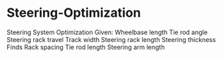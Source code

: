 # Steering-Optimization
Steering System Optimization
Given:
  Wheelbase length
  Tie rod angle
  Steering rack travel
  Track width
  Steering rack length
  Steering thickness
Finds
  Rack spacing
  Tie rod length
  Steering arm length
